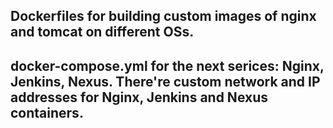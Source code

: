 ## Dockerfiles for building custom images of nginx and tomcat on different OSs.

## docker-compose.yml for the next serices: Nginx, Jenkins, Nexus. There're custom network and IP addresses for Nginx, Jenkins and Nexus containers.
